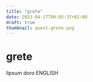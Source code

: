 ```yaml
---
title: "grete"
date: 2023-04-17T00:05:37+02:00
draft: true
thumbnail: quest-grete.png
---
```

# grete
lipsum doro ENGLISH

